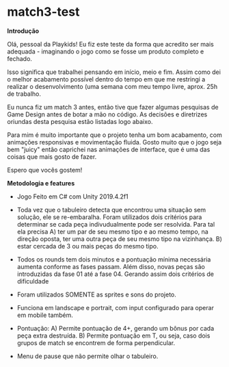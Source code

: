 # match3-test

**Introdução**

Olá, pessoal da Playkids!
Eu fiz este teste da forma que acredito ser mais adequada - imaginando o jogo como se fosse um produto completo e fechado.

Isso significa que trabalhei pensando em início, meio e fim. Assim como dei o melhor acabamento possível dentro do tempo em que me restringi a realizar o desenvolvimento (uma semana com meu tempo livre, aprox. 25h de trabalho.

Eu nunca fiz um match 3 antes, então tive que fazer algumas pesquisas de Game Design antes de botar a mão no código. As decisões e diretrizes oriundas desta pesquisa estão listadas logo abaixo.

Para mim é muito importante que o projeto tenha um bom acabamento, com animações responsivas e movimentação fluida. Gosto muito que o jogo seja bem "juicy" então caprichei nas animações de interface, que é uma das coisas que mais gosto de fazer.

Espero que vocês gostem!

**Metodologia e features**

- Jogo Feito em C# com Unity 2019.4.2f1

- Toda vez que o tabuleiro detecta que encontrou uma situação sem solução, ele se re-embaralha. Foram utilizados dois critérios para determinar se cada peça indivudualmente pode ser resolvida. Para tal ela precisa A) ter um par de seu mesmo tipo e ao mesmo tempo, na direção oposta, ter uma outra peça de seu mesmo tipo na vizinhança. B) estar cercada de 3 ou mais peças do mesmo tipo.

- Todos os rounds tem dois minutos e a pontuação mínima necessária aumenta conforme as fases passam. Além disso, novas peças são introduzidas da fase 01 até a fase 04. Gerando assim dois critérios de dificuldade

- Foram utilizados SOMENTE as sprites e sons do projeto.

- Funciona em landscape e portrait, com input configurado para operar em mobile também.

- Pontuação: A) Permite pontuação de 4+, gerando um bônus por cada peça extra destruída. B) Permite pontuação em T, ou seja, caso dois grupos de match se encontrem de forma perpendicular.

- Menu de pause que não permite olhar o tabuleiro.

